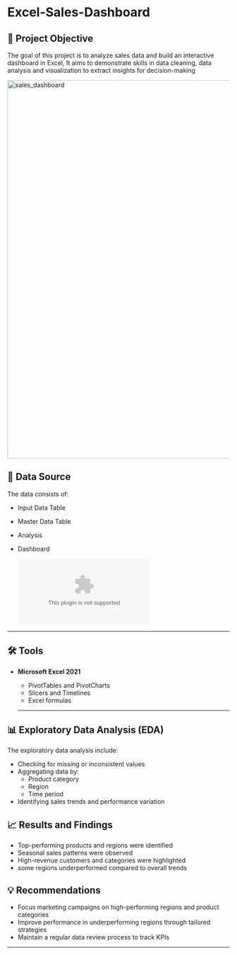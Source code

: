 # Excel-Sales-Dashboard

## 📌 Project Objective

The goal of this project is to analyze sales data and build an interactive dashboard in Excel,
It aims to demonstrate skills in data cleaning, data analysis and visualization 
to extract insights for decision-making

<img width="1842" height="856" alt="sales_dashboard" src="https://github.com/user-attachments/assets/fb42a274-d61f-4f67-afce-a346216cb3a0" />


## 📁 Data Source

The data consists of:
- Input Data Table
- Master Data Table
- Analysis
- Dashboard
   
  ![Click to download dataset](https://github.com/Edulink-source/Excel-Sales-KPI/blob/main/Dataset.xlsx)  
---
  ## 🛠️ Tools
  - **Microsoft Excel 2021**
       - PivotTables and PivotCharts
       - Slicers and Timelines
       - Excel formulas

    ---

## 📊 Exploratory Data Analysis (EDA)

The exploratory data analysis include:

- Checking for missing or inconsistent values
- Aggregating data by:
     - Product category
     - Region
     - Time period
- Identifying sales trends and performance variation

## 📈 Results and Findings

- Top-performing products and regions were identified
- Seasonal sales patterns were observed
- High-revenue customers and categories were highlighted
- some regions underperformed compared to overall trends

## 💡 Recommendations

- Focus marketing campaigns on high-performing regions and product categories
- Improve performance in underperforming regions through tailored strategies
- Maintain a regular data review process to track KPIs

---
  
